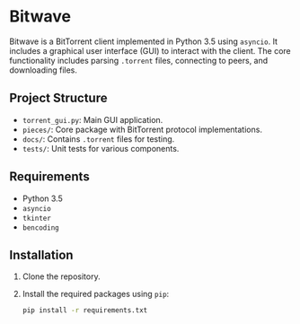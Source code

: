 # Bitwave

Bitwave is a BitTorrent client implemented in Python 3.5 using `asyncio`. It includes a graphical user interface (GUI) to interact with the client. The core functionality includes parsing `.torrent` files, connecting to peers, and downloading files.

## Project Structure

- `torrent_gui.py`: Main GUI application.
- `pieces/`: Core package with BitTorrent protocol implementations.
- `docs/`: Contains `.torrent` files for testing.
- `tests/`: Unit tests for various components.

## Requirements

- Python 3.5
- `asyncio`
- `tkinter`
- `bencoding`

## Installation

1. Clone the repository.
2. Install the required packages using `pip`:

   ```bash
   pip install -r requirements.txt
